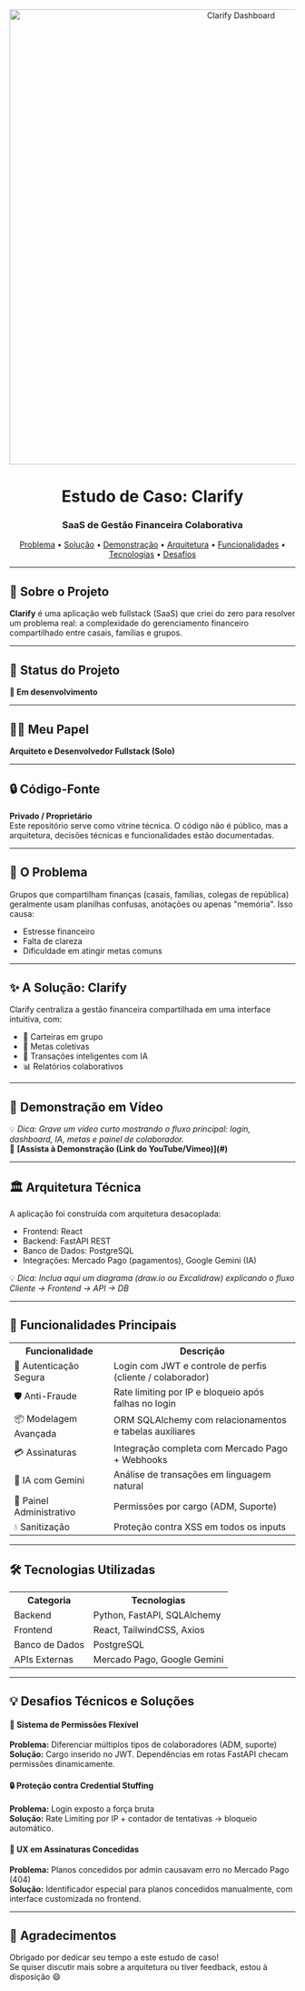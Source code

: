 <div align="center">
  <img src="https://placehold.co/1200x600/0f172a/3b82f6?text=Clarify&font=inter" alt="Clarify Dashboard" width="800"/>
  <h1><strong>Estudo de Caso: Clarify</strong></h1>
  <h3>SaaS de Gestão Financeira Colaborativa</h3>
  <p>
    <a href="#problema">Problema</a> •
    <a href="#solucao">Solução</a> •
    <a href="#demonstracao">Demonstração</a> •
    <a href="#arquitetura">Arquitetura</a> •
    <a href="#funcionalidades">Funcionalidades</a> •
    <a href="#tecnologias">Tecnologias</a> •
    <a href="#desafios">Desafios</a>
  </p>
</div>

---

<h2 id="sobre">📌 Sobre o Projeto</h2>

<p>
<strong>Clarify</strong> é uma aplicação web fullstack (SaaS) que criei do zero para resolver um problema real: a complexidade do gerenciamento financeiro compartilhado entre casais, famílias e grupos.
</p>

---

<h2>🚧 Status do Projeto</h2>

<p><strong>🚀 Em desenvolvimento</strong></p>

---

<h2>👨‍💻 Meu Papel</h2>

<p><strong>Arquiteto e Desenvolvedor Fullstack (Solo)</strong></p>

---

<h2>🔒 Código-Fonte</h2>

<p>
<strong>Privado / Proprietário</strong><br>
Este repositório serve como vitrine técnica. O código não é público, mas a arquitetura, decisões técnicas e funcionalidades estão documentadas.
</p>

---

<h2 id="problema">🎯 O Problema</h2>

<p>
Grupos que compartilham finanças (casais, famílias, colegas de república) geralmente usam planilhas confusas, anotações ou apenas "memória". Isso causa:
<ul>
  <li>Estresse financeiro</li>
  <li>Falta de clareza</li>
  <li>Dificuldade em atingir metas comuns</li>
</ul>
</p>

---

<h2 id="solucao">✨ A Solução: Clarify</h2>

<p>
Clarify centraliza a gestão financeira compartilhada em uma interface intuitiva, com:
<ul>
  <li>💼 Carteiras em grupo</li>
  <li>🎯 Metas coletivas</li>
  <li>🤖 Transações inteligentes com IA</li>
  <li>📊 Relatórios colaborativos</li>
</ul>
</p>

---

<h2 id="demonstracao">🎥 Demonstração em Vídeo</h2>

<p>
💡 <i>Dica: Grave um vídeo curto mostrando o fluxo principal: login, dashboard, IA, metas e painel de colaborador.</i><br>
🔗 <strong>[Assista à Demonstração (Link do YouTube/Vimeo)](#)</strong>
</p>

---

<h2 id="arquitetura">🏛️ Arquitetura Técnica</h2>

<p>
A aplicação foi construída com arquitetura desacoplada:
<ul>
  <li>Frontend: React</li>
  <li>Backend: FastAPI REST</li>
  <li>Banco de Dados: PostgreSQL</li>
  <li>Integrações: Mercado Pago (pagamentos), Google Gemini (IA)</li>
</ul>

💡 <i>Dica: Inclua aqui um diagrama (draw.io ou Excalidraw) explicando o fluxo Cliente → Frontend → API → DB</i>
</p>

---

<h2 id="funcionalidades">🚀 Funcionalidades Principais</h2>

<table>
  <tr><th>Funcionalidade</th><th>Descrição</th></tr>
  <tr><td>🔐 Autenticação Segura</td><td>Login com JWT e controle de perfis (cliente / colaborador)</td></tr>
  <tr><td>🛡️ Anti-Fraude</td><td>Rate limiting por IP e bloqueio após falhas no login</td></tr>
  <tr><td>📦 Modelagem Avançada</td><td>ORM SQLAlchemy com relacionamentos e tabelas auxiliares</td></tr>
  <tr><td>💳 Assinaturas</td><td>Integração completa com Mercado Pago + Webhooks</td></tr>
  <tr><td>🤖 IA com Gemini</td><td>Análise de transações em linguagem natural</td></tr>
  <tr><td>👥 Painel Administrativo</td><td>Permissões por cargo (ADM, Suporte)</td></tr>
  <tr><td>💧 Sanitização</td><td>Proteção contra XSS em todos os inputs</td></tr>
</table>

---

<h2 id="tecnologias">🛠️ Tecnologias Utilizadas</h2>

<table>
  <tr><th>Categoria</th><th>Tecnologias</th></tr>
  <tr><td>Backend</td><td>Python, FastAPI, SQLAlchemy</td></tr>
  <tr><td>Frontend</td><td>React, TailwindCSS, Axios</td></tr>
  <tr><td>Banco de Dados</td><td>PostgreSQL</td></tr>
  <tr><td>APIs Externas</td><td>Mercado Pago, Google Gemini</td></tr>
</table>

---

<h2 id="desafios">💡 Desafios Técnicos e Soluções</h2>

<h4>🧩 Sistema de Permissões Flexível</h4>
<p><strong>Problema:</strong> Diferenciar múltiplos tipos de colaboradores (ADM, suporte)<br>
<strong>Solução:</strong> Cargo inserido no JWT. Dependências em rotas FastAPI checam permissões dinamicamente.</p>

<h4>🔒 Proteção contra Credential Stuffing</h4>
<p><strong>Problema:</strong> Login exposto a força bruta<br>
<strong>Solução:</strong> Rate Limiting por IP + contador de tentativas → bloqueio automático.</p>

<h4>🤝 UX em Assinaturas Concedidas</h4>
<p><strong>Problema:</strong> Planos concedidos por admin causavam erro no Mercado Pago (404)<br>
<strong>Solução:</strong> Identificador especial para planos concedidos manualmente, com interface customizada no frontend.</p>

---

<h2>🙏 Agradecimentos</h2>

<p>Obrigado por dedicar seu tempo a este estudo de caso!<br>
Se quiser discutir mais sobre a arquitetura ou tiver feedback, estou à disposição 😄</p>
